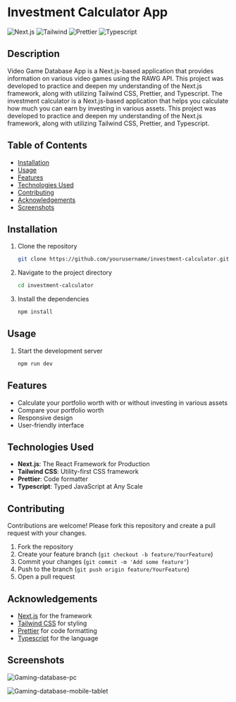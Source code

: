 # Investment Calculator App

![Next.js](https://img.shields.io/badge/Next.js-blue.svg)
![Tailwind](https://img.shields.io/badge/Styled%20with-Tailwind%20CSS-green.svg)
![Prettier](https://img.shields.io/badge/Code%20Formatter-Prettier-orange.svg)
![Typescript](https://img.shields.io/badge/Language-Typescript-blue.svg)

## Description

Video Game Database App is a Next.js-based application that provides information on various video games using the RAWG API. This project was developed to practice and deepen my understanding of the Next.js framework, along with utilizing Tailwind CSS, Prettier, and Typescript.
The investment calculator is a Next.js-based application that helps you calculate how much you can earn by investing in various assets. This project was developed to practice and deepen my understanding of the Next.js framework, along with utilizing Tailwind CSS, Prettier, and Typescript.

## Table of Contents

- [Installation](#installation)
- [Usage](#usage)
- [Features](#features)
- [Technologies Used](#technologies-used)
- [Contributing](#contributing)
- [Acknowledgements](#acknowledgements)
- [Screenshots](#screenshots)

## Installation

1. Clone the repository
   ```bash
   git clone https://github.com/yourusername/investment-calculator.git
   ```
2. Navigate to the project directory
   ```bash
   cd investment-calculator
   ```
3. Install the dependencies
   ```bash
   npm install
   ```

## Usage

1. Start the development server
   ```bash
   npm run dev
   ```

## Features

- Calculate your portfolio worth with or without investing in various assets
- Compare your portfolio worth
- Responsive design
- User-friendly interface

## Technologies Used

- **Next.js**: The React Framework for Production
- **Tailwind CSS**: Utility-first CSS framework
- **Prettier**: Code formatter
- **Typescript**: Typed JavaScript at Any Scale

## Contributing

Contributions are welcome! Please fork this repository and create a pull request with your changes.

1. Fork the repository
2. Create your feature branch (`git checkout -b feature/YourFeature`)
3. Commit your changes (`git commit -m 'Add some feature'`)
4. Push to the branch (`git push origin feature/YourFeature`)
5. Open a pull request


## Acknowledgements

- [Next.js](https://nextjs.org/) for the framework
- [Tailwind CSS](https://tailwindcss.com/) for styling
- [Prettier](https://prettier.io/) for code formatting
- [Typescript](https://www.typescriptlang.org/) for the language

## Screenshots

![Gaming-database-pc](https://github.com/tamasposta/Next.js-Gaming-Database/assets/134706837/39b9800f-58db-4d59-b7bc-cd8c515c1d4d)

![Gaming-database-mobile-tablet](https://github.com/tamasposta/Next.js-Gaming-Database/assets/134706837/1cb9534e-b225-45e2-b3a0-de1a5fcf9b22)

